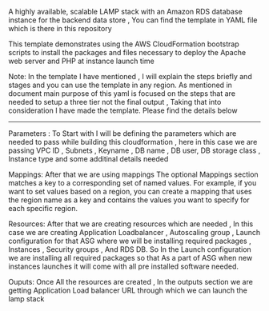 A highly available, scalable LAMP stack with an Amazon RDS database instance for the backend data store , You can find the template in YAML file which is 
there in this repository


This template demonstrates using the AWS CloudFormation bootstrap scripts to install the packages and files necessary to deploy the Apache web server and PHP at instance
launch time


Note: In the template I have mentioned , I will explain the steps briefly and stages and you can use the template in any region. As mentioned in document main purpose  of this yaml  is focused on the steps that are needed to setup a three tier  not the final output , Taking that into consideration I have made the template. Please find the details below 

---------------------------------------

Parameters : To Start with I will be defining the parameters which are needed to pass while building this cloudformation , here in this case we are passing VPC ID , Subnets , Keyname , DB name , DB user, DB storage class , Instance type and some additinal details needed

Mappings: After that we are using mappings The optional Mappings section matches a key to a corresponding set of named values. For example, if you want to set values based on a region, you can create a mapping that uses the region name as a key and contains the values you want to specify for each specific region.

Resources: After that we are creating resources which are needed , In this case we are creating Application Loadbalancer , Autoscaling group , Launch configuration for that ASG where we will be installing required packages , Instances , Security groups , And RDS DB. So In the Launch configuration we are installing all required packages so that As a part of ASG when new instances launches it will come with all pre installed software needed.

Ouputs: Once All the resources are created , In the outputs section we are getting Application Load balancer URL through which we can launch the lamp stack 
